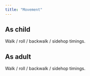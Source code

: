```yaml
---
title: "Movement"
---
```


## As child
Walk / roll / backwalk / sidehop timings.

## As adult
Walk / roll / backwalk / sidehop timings.
